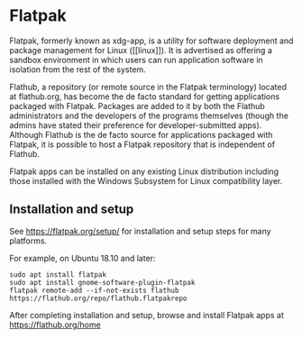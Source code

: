 # Flatpak

Flatpak, formerly known as xdg-app, is a utility for software deployment and package management for Linux ([[linux]]). It is advertised as offering a sandbox environment in which users can run application software in isolation from the rest of the system.

Flathub, a repository (or remote source in the Flatpak terminology) located at flathub.org, has become the de facto standard for getting applications packaged with Flatpak. Packages are added to it by both the Flathub administrators and the developers of the programs themselves (though the admins have stated their preference for developer-submitted apps). Although Flathub is the de facto source for applications packaged with Flatpak, it is possible to host a Flatpak repository that is independent of Flathub.

Flatpak apps can be installed on any existing Linux distribution including those installed with the Windows Subsystem for Linux compatibility layer.

## Installation and setup

See https://flatpak.org/setup/ for installation and setup steps for many platforms.

For example, on Ubuntu 18.10 and later:

```
sudo apt install flatpak
sudo apt install gnome-software-plugin-flatpak
flatpak remote-add --if-not-exists flathub https://flathub.org/repo/flathub.flatpakrepo
```

After completing installation and setup, browse and install Flatpak apps at https://flathub.org/home
